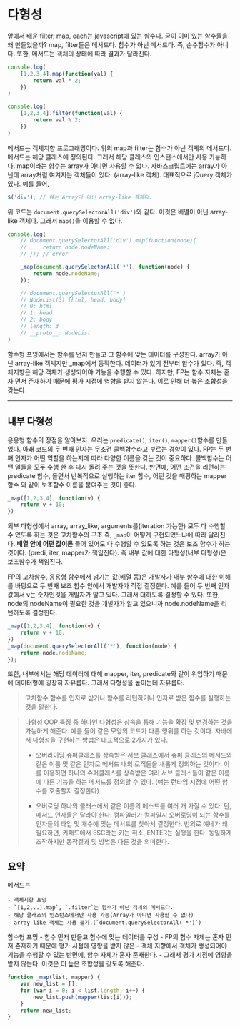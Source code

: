 # 다형성

앞에서 배운 filter, map, each는 javascript에 있는 함수다. 굳이 이미 있는 함수들을 왜 만들었을까? map, filter들은 메서드다. 함수가 아닌 메서드다. 즉, 순수함수가 아니다. 또한, 메서드는 객체의 상태에 따라 결과가 달라진다. 

```javascript
console.log(
    [1,2,3,4].map(function(val) {
        return val * 2;
    })
)

console.log(
    [1,2,3,4].filter(function(val) {
        return val % 2;
    })
)
```

메서드는 객체지향 프로그래밍이다. 위의 map과 filter는 함수가 아닌 객체의 메서드다. 메서드는 해당 클래스에 정의된다. 그래서 해당 클래스의 인스턴스에서만 사용 가능하다. map이라는 함수는 array가 아니면 사용할 수 없다. 자바스크립트에는 array가 아닌데 array처럼 여겨지는 객체들이 있다. (array-like 객체). 대표적으로 jQuery 객체가 있다. 예를 들어,

```javascript
$('div'); // 얘는 Array가 아닌 array-like 객체다.
```

위 코드는 `document.querySelectorAll('div')`와 같다. 이것은 배열이 아닌 array-like 객체다. 그래서 `map()`을 이용할 수 없다.

```javascript
console.log(
    // document.querySelectorAll('div').map(function(node){
    //     return node.nodeName;
    // }); // error

    _map(document.querySelectorAll('*'), function(node) {
        return node.nodeName;
    }); 

    // document.querySelectorAll('*')
    // NodeList(3) [html, head, body]
    // 0: html
    // 1: head
    // 2: body
    // length: 3
    // __proto__: NodeList
)
```

함수형 프밍에서는 함수를 먼저 만들고 그 함수에 맞는 데이터를 구성한다. array가 아닌 array-like 객체지만 _map에서 동작한다. 데이터가 있기 전부터 함수가 있다. 즉, 객체지향은 해당 객체가 생성되어야 기능을 수행할 수 있다. 하지만, FP는 함수 자체는 혼자 먼저 존재하기 때문에 평가 시점에 영향을 받지 않는다. 이로 인해 더 높은 조합성을 갖는다.  

---

## 내부 다형성

응용형 함수의 장점을 알아보자. 우리는 `predicate()`, `iter()`, `mapper()`함수를 만들었다. 아래 코드의 두 번째 인자는 무조건 콜백함수라고 부르는 경향이 있다. FP는 두 번째 인자가 어떤 역할을 하는지에 따라 다양한 이름을 갖는 것이 중요하다. 콜백함수는 어떤 일들을 모두 수행 한 후 다시 돌려 주는 것을 뜻한다. 반면에, 어떤 조건을 리턴하는 predicate 함수, 돌면서 반복적으로 실행하는 iter 함수, 어떤 것을 매핑하는 mapper 함수 와 같이 보조함수 이름을 붙여주는 것이 좋다. 

```javascript
_map([1,2,3,4], function(v) {
    return v + 10;
})
```

외부 다형성에서 array, array_like, arguments를(iteration 가능한) 모두 다 수행할 수 있도록 하는 것은 고차함수의 구조 즉, `_map`이 어떻게 구현되었느냐에 따라 달라진다. **배열 안에 어떤 값이든** 들어 있어도 다 수행할 수 있도록 하는 것은 보조 함수가 하는 것이다. (predi, iter, mapper가 책임진다). 즉 내부 값에 대한 다형성(내부 다형성)은 보조함수가 책임진다.

FP의 고차함수, 응용형 함수에서 넘기는 값(배열 등)은 개발자가 내부 함수에 대한 이해를 바탕으로 두 번째 보조 함수 안에서 개발자가 직접 결정한다. 예를 들어 두 번째 인자 값에서 v는 숫자인것을 개발자가 알고 있다. 그래서 더하도록 결정할 수 있다. 또한, node의 nodeName이 필요한 것을 개발자가 알고 있으니까 node.nodeName을 리턴하도록 결정한다.

```javascript
_map([1,2,3,4], function(v) {
    return v + 10;
})
_map(document.querySelectorAll('*'), function(node) {
    return node.nodeName;
}); 
```

또한, 내부에서는 해당 데이터에 대해 mapper, iter, predicate와 같이 위임하기 때문에 데이터형에 굉장히 자유롭다. 그래서 다형성을 높이는데 자유롭다.

> 고차함수 
> 함수를 인자로 받거나 함수를 리턴하거나 인자로 받은 함수를 실행하는 것을 말한다.

> 다형성
OOP 특징 중 하나인 다형성은 상속을 통해 기능을 확장 및 변경하는 것을 가능하게 해준다. 예를 들어 같은 모양의 코드가 다른 행위를 하는 것이다. 자바에서 다형성을 구현하는 방법은 대표적으로 2가지가 있다.
>
> - 오버라이딩
> 슈퍼클래스를 상속받은 서브 클래스에서 슈퍼 클래스의 메서드와 같은 이름 및 같은 인자로 메서드 내의 로직들을 새롭게 정의하는 것이다. 이를 이용하면 하나의 슈퍼클래스를 상속받은 여러 서브 클래스들이 같은 이름에 다른 기능을 하는 메서드를 정의할 수 있다. (얘는 런타임 시점에 어떤 함수를 호출할지 결정한다)
>
> - 오버로딩
> 하나의 클래스에서 같은 이름의 메소드를 여러 개 가질 수 있다. 단, 메서드 인자들은 달라야 한다. 컴파일러가 컴파일시 오버로딩이 되는 함수를 인자들의 타입 및 개수에 맞는 메서드를 찾아서 결정한다.
> 번외로 얘네가 왜 필요하면, 키패드에서 ESC라는 키는 취소, ENTER는 실행을 한다. 동일하게 조작하지만 동작결과 및 방법은 다른 것을 의미한다. 

## 요약

메서드는

    - 객체지향 프밍
    - `[1,2,..].map`, `.filter`는 함수가 아닌 객체의 메서드다.
    - 해당 클래스의 인스턴스에서만 사용 가능(Array가 아니면 사용할 수 없다)
    - array-like 객체는 사용 불가.(`document.querySelectorAll('*')`)

함수형 프밍
    - 함수 먼저 만들고 함수에 맞는 데이터를 구성
    - FP의 함수 자체는 혼자 먼저 존재하기 때문에 평가 시점에 영향을 받지 않은
      - 객체 지향에서 객체가 생성되어야 기능을 수행할 수 있는 반면에, 함수 자체가 혼자 존재한다.
      - 그래서 평가 시점에 영향을 받지 않는다. 이것은 더 높은 조합성을 갖도록 해준다.


```javascript
function _map(list, mapper) {
    var new_list = [];
    for (var i = 0; i < list.length; i++) {
        new_list.push(mapper(list[i]));
    }
    return new_list;
}
```
